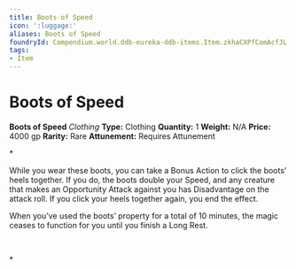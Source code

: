 ```yaml
---
title: Boots of Speed
icon: ':luggage:'
aliases: Boots of Speed
foundryId: Compendium.world.ddb-eureka-ddb-items.Item.zkhaCXPfComAcfJL
tags:
- Item
---
```


# Boots of Speed

**Boots of Speed**
_Clothing_
**Type:** Clothing
**Quantity:** 1
**Weight:** N/A
**Price:** 4000 gp
**Rarity:** Rare
**Attunement:** Requires Attunement

*<p>While you wear these boots, you can take a Bonus Action to click the boots’ heels together. If you do, the boots double your Speed, and any creature that makes an Opportunity Attack against you has Disadvantage on the attack roll. If you click your heels together again, you end the effect.

When you’ve used the boots’ property for a total of 10 minutes, the magic ceases to function for you until you finish a Long Rest.

 </p>*